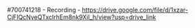 #700741218 - 
Recording - https://drive.google.com/file/d/1xzar-CjFIQcNyeQTxcIrhEm8nk9XiI_h/view?usp=drive_link
